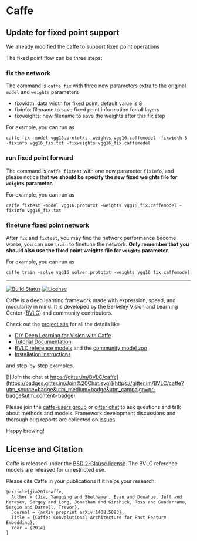 # Caffe

## Update for fixed point support

We already modified the caffe to support fixed point operations

The fixed point flow can be three steps:
### fix the network

The command is `caffe fix` with three new parameters extra to the original `model` and `weights` parameters

* fixwidth: data width for fixed point, default value is 8
* fixinfo: filename to save fixed point information for all layers
* fixweights: new filename to save the weights after this fix step

For example, you can run as
```
caffe fix -model vgg16.prototxt -weights vgg16.caffemodel -fixwidth 8 -fixinfo vgg16_fix.txt -fixweights vgg16_fix.caffemodel
```

### run fixed point forward

The command is `caffe fixtest` with one new parameter `fixinfo`, and please notice that
**we should be specify the new fixed weights file for `weights` parameter.**

For example, you can run as
```
caffe fixtest -model vgg16.prototxt -weights vgg16_fix.caffemodel -fixinfo vgg16_fix.txt
```

### finetune fixed point network

After `fix` and `fixtest`, you may find the network performance become worse, you can use `train` to finetune the network.
**Only remember that you should also use the fixed point weights file for `weights` parameter.**

For example, you can run as
```
caffe train -solve vgg16_solver.prototxt -weights vgg16_fix.caffemodel
```

---

[![Build Status](https://travis-ci.org/BVLC/caffe.svg?branch=master)](https://travis-ci.org/BVLC/caffe)
[![License](https://img.shields.io/badge/license-BSD-blue.svg)](LICENSE)

Caffe is a deep learning framework made with expression, speed, and modularity in mind.
It is developed by the Berkeley Vision and Learning Center ([BVLC](http://bvlc.eecs.berkeley.edu)) and community contributors.

Check out the [project site](http://caffe.berkeleyvision.org) for all the details like

- [DIY Deep Learning for Vision with Caffe](https://docs.google.com/presentation/d/1UeKXVgRvvxg9OUdh_UiC5G71UMscNPlvArsWER41PsU/edit#slide=id.p)
- [Tutorial Documentation](http://caffe.berkeleyvision.org/tutorial/)
- [BVLC reference models](http://caffe.berkeleyvision.org/model_zoo.html) and the [community model zoo](https://github.com/BVLC/caffe/wiki/Model-Zoo)
- [Installation instructions](http://caffe.berkeleyvision.org/installation.html)

and step-by-step examples.

[![Join the chat at https://gitter.im/BVLC/caffe](https://badges.gitter.im/Join%20Chat.svg)](https://gitter.im/BVLC/caffe?utm_source=badge&utm_medium=badge&utm_campaign=pr-badge&utm_content=badge)

Please join the [caffe-users group](https://groups.google.com/forum/#!forum/caffe-users) or [gitter chat](https://gitter.im/BVLC/caffe) to ask questions and talk about methods and models.
Framework development discussions and thorough bug reports are collected on [Issues](https://github.com/BVLC/caffe/issues).

Happy brewing!

## License and Citation

Caffe is released under the [BSD 2-Clause license](https://github.com/BVLC/caffe/blob/master/LICENSE).
The BVLC reference models are released for unrestricted use.

Please cite Caffe in your publications if it helps your research:

    @article{jia2014caffe,
      Author = {Jia, Yangqing and Shelhamer, Evan and Donahue, Jeff and Karayev, Sergey and Long, Jonathan and Girshick, Ross and Guadarrama, Sergio and Darrell, Trevor},
      Journal = {arXiv preprint arXiv:1408.5093},
      Title = {Caffe: Convolutional Architecture for Fast Feature Embedding},
      Year = {2014}
    }
